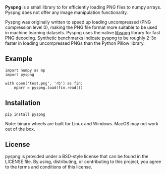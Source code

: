 
**Pyspng** is a small library to for efficiently loading PNG files to numpy arrays.
Pyspng does not offer any image manipulation functionality.

Pyspng was originally written to speed up loading uncompressed (PNG compression level 0),
making the PNG file format more suitable to be used in machine learning datasets.  Pyspng
uses the native [libspng](https://github.com/randy408/libspng) library for fast PNG
decoding.  Synthetic benchmarks indicate pyspng to be roughly 2-3x faster in
loading uncompressed PNGs than the Python Pillow library.

## Example

```
import numpy as np
import pyspng

with open('test.png', 'rb') as fin:
    nparr = pyspng.load(fin.read())
```

## Installation


```
pip install pyspng
```

Note: binary wheels are built for Linux and Windows.  MacOS may not work out of the box.

## License

pyspng is provided under a BSD-style license that can be found in the LICENSE
file. By using, distributing, or contributing to this project, you agree to the
terms and conditions of this license.
